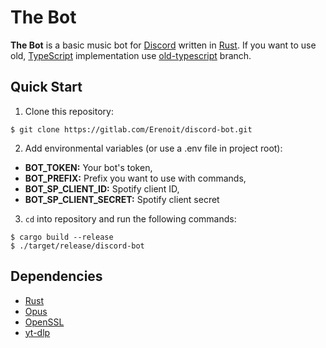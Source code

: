 # The Bot

**The Bot** is a basic music bot for [Discord] written in [Rust]. If you want to use old,
[TypeScript] implementation use [old-typescript] branch.

## Quick Start

1. Clone this repository:
```shell
$ git clone https://gitlab.com/Erenoit/discord-bot.git
```

2. Add environmental variables (or use a .env file in project root):

- **BOT_TOKEN:** Your bot's token,
- **BOT_PREFIX:** Prefix you want to use with commands,
- **BOT_SP_CLIENT_ID:** Spotify client ID,
- **BOT_SP_CLIENT_SECRET:** Spotify client secret

3. `cd` into repository and run the following commands:
```shell
$ cargo build --release
$ ./target/release/discord-bot
```

## Dependencies

- [Rust](https://www.rust-lang.org/)
- [Opus](https://opus-codec.org/)
- [OpenSSL](https://www.openssl.org/)
- [yt-dlp](https://github.com/yt-dlp/yt-dlp)

[Discord]: https://discord.com/
[Rust]: https://www.rust-lang.org/
[TypeScript]: https://www.typescriptlang.org/
[old-typescript]: https://gitlab.com/Erenoit/discord-bot/-/tree/old-typescript
